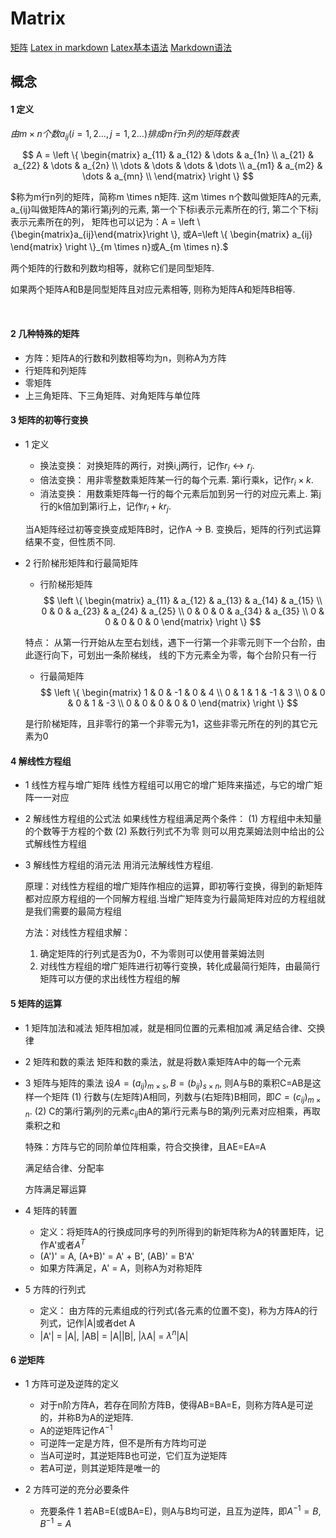 # Matrix

[矩阵](http://www2.edu-edu.com.cn/lesson_crs78/self/j_0022/soft/ch0603.html)
[Latex in markdown](http://liyangbit.com/math/jupyter-latex/)
[Latex基本语法](https://blog.csdn.net/u014630987/article/details/70156489)
[Markdown语法](https://www.kancloud.cn/yanshandou/kam2/598849)

## 概念
#### 1 定义


  $由 m \times n 个数 a_{ij} (i=1,2\dots, j=1,2\dots)排成m行n列的矩阵数表$

  $$
    A = \left \{
    \begin{matrix}
    a_{11} & a_{12} & \dots  & a_{1n} \\
    a_{21} & a_{22} & \dots  & a_{2n} \\
    \dots & \dots & \dots & \dots \\
    a_{m1} & a_{m2} & \dots  & a_{mn} \\
    \end{matrix}
    \right \}
  $$

  $称为m行n列的矩阵，简称m \times n矩阵. 这m \times n个数叫做矩阵A的元素, a_{ij}叫做矩阵A的第i行第j列的元素, 第一个下标i表示元素所在的行, 第二个下标j表示元素所在的列， 矩阵也可以记为：A = \left \{\begin{matrix}a_{ij}\end{matrix}\right \}, 或A=\left \{ \begin{matrix} a_{ij} \end{matrix} \right \}_{m \times n}或A_{m \times n}.$

  两个矩阵的行数和列数均相等，就称它们是同型矩阵.

  如果两个矩阵A和B是同型矩阵且对应元素相等, 则称为矩阵A和矩阵B相等.

<br>

#### 2 几种特殊的矩阵
- 方阵：矩阵A的行数和列数相等均为n，则称A为方阵
- 行矩阵和列矩阵
- 零矩阵
- 上三角矩阵、下三角矩阵、对角矩阵与单位阵

#### 3 矩阵的初等行变换
- 1 定义
  - 换法变换： 对换矩阵的两行，对换i,j两行，记作$r_{i} \leftrightarrow r_{j}$.
  - 倍法变换： 用非零整数乘矩阵某一行的每个元素. 第i行乘k，记作$r_{i} \times k$.
  - 消法变换： 用数乘矩阵每一行的每个元素后加到另一行的对应元素上. 第j行的k倍加到第i行上，记作$r_{i}+kr_{j}$.

  当A矩阵经过初等变换变成矩阵B时，记作A -> B.
  变换后，矩阵的行列式运算结果不变，但性质不同.

- 2 行阶梯形矩阵和行最简矩阵
  - 行阶梯形矩阵
  $$
    \left \{
    \begin{matrix}
    a_{11} & a_{12} & a_{13} & a_{14} & a_{15} \\
    0 & 0 & a_{23} & a_{24} & a_{25} \\
    0 & 0 & 0 & a_{34} & a_{35} \\
    0 & 0 & 0 & 0 & 0
    \end{matrix}
    \right \}
  $$

  特点： 从第一行开始从左至右划线，遇下一行第一个非零元则下一个台阶，由此逐行向下，可划出一条阶梯线，
  线的下方元素全为零，每个台阶只有一行

  - 行最简矩阵
  $$
    \left \{
    \begin{matrix}
    1 & 0 & -1 & 0 & 4 \\
    0 & 1 & 1 & -1 & 3 \\
    0 & 0 & 0 & 1 & -3 \\
    0 & 0 & 0 & 0 & 0
    \end{matrix}
    \right \}
  $$

  是行阶梯矩阵，且非零行的第一个非零元为1，这些非零元所在的列的其它元素为0

#### 4 解线性方程组
  - 1 线性方程与增广矩阵
    线性方程组可以用它的增广矩阵来描述，与它的增广矩阵一一对应

  - 2 解线性方程组的公式法
    如果线性方程组满足两个条件：
    (1) 方程组中未知量的个数等于方程的个数
    (2) 系数行列式不为零
    则可以用克莱姆法则中给出的公式解线性方程组

  - 3 解线性方程组的消元法
    用消元法解线性方程组.
    
    原理：对线性方程组的增广矩阵作相应的运算，即初等行变换，得到的新矩阵都对应原方程组的一个同解方程组.当增广矩阵变为行最简矩阵对应的方程组就是我们需要的最简方程组

    方法：对线性方程组求解：
    1. 确定矩阵的行列式是否为0，不为零则可以使用普莱姆法则
    2. 对线性方程组的增广矩阵进行初等行变换，转化成最简行矩阵，由最简行矩阵可以方便的求出线性方程组的解

#### 5 矩阵的运算
  - 1 矩阵加法和减法
      矩阵相加减，就是相同位置的元素相加减
      满足结合律、交换律

  - 2 矩阵和数的乘法
      矩阵和数的乘法，就是将数$\lambda$乘矩阵A中的每一个元素

  - 3 矩阵与矩阵的乘法
      设$A=(a_{ij})_{m \times s}, B=(b_{ij})_{s \times n}$, 则A与B的乘积C=AB是这样一个矩阵
      (1) 行数与(左矩阵)A相同，列数与(右矩阵)B相同，即$C=(c_{ij})_{m \times n}$.
      (2) C的第$i$行第$j$列的元素$c_{ij}$由A的第$i$行元素与B的第$j$列元素对应相乘，再取乘积之和

      特殊：方阵与它的同阶单位阵相乘，符合交换律，且AE=EA=A

      满足结合律、分配率

      方阵满足幂运算

  - 4 矩阵的转置
      - 定义：将矩阵A的行换成同序号的列所得到的新矩阵称为A的转置矩阵，记作A'或者$A^{T}$
      - (A')' = A, (A+B)' = A' + B',  (AB)' = B'A'
      - 如果方阵满足，A' = A，则称A为对称矩阵

  - 5 方阵的行列式
      - 定义： 由方阵的元素组成的行列式(各元素的位置不变)，称为方阵A的行列式，记作|A|或者det A
      - |A'| = |A|, |AB| = |A||B|, |$\lambda$A| = $\lambda^n$|A|

#### 6 逆矩阵
  - 1 方阵可逆及逆阵的定义
    - 对于n阶方阵A，若存在同阶方阵B，使得AB=BA=E，则称方阵A是可逆的，并称B为A的逆矩阵.
    - A的逆矩阵记作$A^{-1}$
    - 可逆阵一定是方阵，但不是所有方阵均可逆
    - 当A可逆时，其逆矩阵B也可逆，它们互为逆矩阵
    - 若A可逆，则其逆矩阵是唯一的

  - 2 方阵可逆的充分必要条件
    - 充要条件 1
    若AB=E(或BA=E)，则A与B均可逆，且互为逆阵，即$A^{-1} = B, B^{-1} = A$
